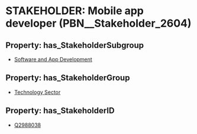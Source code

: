 # STAKEHOLDER: __Mobile app developer__ (PBN__Stakeholder_2604)

## Property: has_StakeholderSubgroup

* [Software and App Development](PBN__StakeholderSubgroup_70)

## Property: has_StakeholderGroup

* [Technology Sector](PBN__StakeholderGroup_12)

## Property: has_StakeholderID

* [Q2988038](Q2988038)

